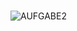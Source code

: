 # 
![AUFGABE2](https://github.com/codedeer42/simplyLearn-React/assets/136886721/f2c9a3d7-7021-4876-a702-ad92e7999361)

